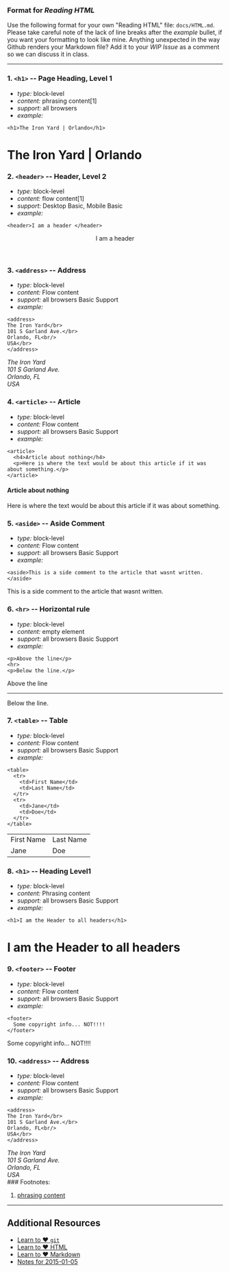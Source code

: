 
### Format for _Reading HTML_

Use the following format for your own "Reading HTML" file: `docs/HTML.md`. Please take careful note of the lack of line breaks after the _example_ bullet, if you want your formatting to look like mine. Anything unexpected in the way Github renders your Markdown file? Add it to your _WIP Issue_ as a comment so we can discuss it in class.

----
### 1. `<h1>` -- Page Heading, Level 1

* *type:* block-level
* *content:* phrasing content[1]
* *support:* all browsers
* *example:*
```
<h1>The Iron Yard | Orlando</h1>
```
<h1>The Iron Yard | Orlando</h1>


### 2. `<header>` -- Header, Level 2

* *type:* block-level
* *content:* flow content[1]
* *support:* Desktop Basic, Mobile Basic
* *example:*
```
<header>I am a header </header>
```
<header>I am a header </header>

### 3. `<address>` -- Address

* *type:* block-level
* *content:* Flow content
* *support:* all browsers Basic Support
* *example:*
```
<address>
The Iron Yard</br>
101 S Garland Ave.</br>
Orlando, FL<br/>
USA</br>
</address>
```
<address>
The Iron Yard</br>
101 S Garland Ave.</br>
Orlando, FL<br/>
USA</br>
</address>

### 4. `<article>` -- Article

* *type:* block-level
* *content:* Flow content
* *support:* all browsers Basic Support
* *example:*
```
<article>
  <h4>Article about nothing</h4>
  <p>Here is where the text would be about this article if it was about something.</p>
</article>
```
<article>
  <h4>Article about nothing</h4>
  <p>Here is where the text would be about this article if it was about something.</p>
</article>

### 5. `<aside>` -- Aside Comment

* *type:* block-level
* *content:* Flow content
* *support:* all browsers Basic Support
* *example:*
```
<aside>This is a side comment to the article that wasnt written.</aside>
```
<aside>This is a side comment to the article that wasnt written.</aside>

### 6. `<hr>` -- Horizontal rule

* *type:* block-level
* *content:* empty element
* *support:* all browsers Basic Support
* *example:*
```
<p>Above the line</p>
<hr>
<p>Below the line.</p>
```
<p>Above the line</p>
<hr>
<p>Below the line.</p>

### 7. `<table>` -- Table

* *type:* block-level
* *content:* Flow content
* *support:* all browsers Basic Support
* *example:*
```
<table>
  <tr>
    <td>First Name</td>
    <td>Last Name</td>
  </tr>
  <tr>
    <td>Jane</td>
    <td>Doe</td>
  </tr>
</table>
```
<table>
  <tr>
    <td>First Name</td>
    <td>Last Name</td>
  </tr>
  <tr>
    <td>Jane</td>
    <td>Doe</td>
  </tr>
</table>

### 8. `<h1>` -- Heading Level1

* *type:* block-level
* *content:* Phrasing content
* *support:* all browsers Basic Support
* *example:*
```
<h1>I am the Header to all headers</h1>
```
<h1>I am the Header to all headers</h1>

### 9. `<footer>` -- Footer

* *type:* block-level
* *content:* Flow content
* *support:* all browsers Basic Support
* *example:*
```
<footer>
  Some copyright info... NOT!!!!
</footer>
```
<footer>
  Some copyright info... NOT!!!!
</footer>

### 10. `<address>` -- Address

* *type:* block-level
* *content:* Flow content
* *support:* all browsers Basic Support
* *example:*
```
<address>
The Iron Yard</br>
101 S Garland Ave.</br>
Orlando, FL<br/>
USA</br>
</address>
```
<address>
The Iron Yard</br>
101 S Garland Ave.</br>
Orlando, FL<br/>
USA</br>
</address>
### Footnotes:

1. [phrasing content](https://developer.mozilla.org/en-US/docs/Web/Guide/HTML/Content_categories#Phrasing_content)

----

## Additional Resources

* [Learn to :heart: `git`](http://j.mp/1GX4FFD)
* [Learn to :heart: HTML](http://j.mp/1rRr6dK)
* [Learn to :heart: Markdown](http://j.mp/1rRsxZu)
* [Notes for 2015-01-05](../Notes/2015-01-05.md)

